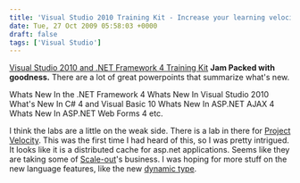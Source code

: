 ```yaml
---
title: 'Visual Studio 2010 Training Kit - Increase your learning velocity'
date: Tue, 27 Oct 2009 05:58:03 +0000
draft: false
tags: ['Visual Studio']
---
```


[Visual Studio 2010 and .NET Framework 4 Training Kit](http://www.microsoft.com/Downloads/details.aspx?FamilyID=752cb725-969b-4732-a383-ed5740f02e93&displaylang=en) **Jam Packed with goodness.** There are a lot of great powerpoints that summarize what's new.

Whats New In the .NET Framework 4 Whats New In Visual Studio 2010 What's New In C# 4 and Visual Basic 10 Whats New In ASP.NET AJAX 4 Whats New In ASP.NET Web Forms 4 etc.

I think the labs are a little on the weak side. There is a lab in there for [Project Velocity](http://msdn.microsoft.com/en-us/data/cc655792.aspx). This was the first time I had heard of this, so I was pretty intrigued. It looks like it is a distributed cache for asp.net applications. Seems like they are taking some of [Scale-out](http://www.scaleoutsoftware.com/)'s business. I was hoping for more stuff on the new language features, like the new [dynamic type](http://msdn.microsoft.com/en-us/library/dd264741(VS.100).aspx).